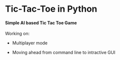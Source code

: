 # Tic-Tac-Toe in Python

#### Simple AI based Tic Tac Toe Game 



Working on:

- Multiplayer mode

- Moving ahead from command line to intractive GUI
